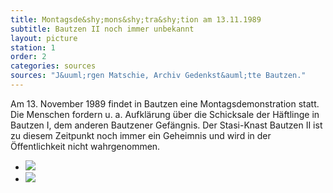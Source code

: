 ```yaml
---
title: Montagsde&shy;mons&shy;tra&shy;tion am 13.11.1989
subtitle: Bautzen II noch immer unbekannt
layout: picture
station: 1
order: 2
categories: sources
sources: "J&uuml;rgen Matschie, Archiv Gedenkst&auml;tte Bautzen."
---
```

Am 13. November 1989 findet in Bautzen eine Montagsdemonstration statt. Die Menschen fordern u. a. Aufkl&auml;rung &uuml;ber die Schicksale der H&auml;ftlinge in Bautzen I, dem anderen Bautzener Gef&auml;ngnis. Der Stasi-Knast Bautzen II ist zu diesem Zeitpunkt noch immer ein Geheimnis und wird in der &Ouml;ffentlichkeit nicht wahrgenommen. 

<ul class="carousel">
	<li><a href="{{ site.url }}/assets/station-photos/1_A_BautzenerBuerger_Quelle_Montagsdemo2_13-11-1989_JuergenMatschie.jpg" data-lightbox="gallery-1"><img src="{{ site.url }}/assets/station-photos/1_A_BautzenerBuerger_Quelle_Montagsdemo2_13-11-1989_JuergenMatschie.jpg"></a></li>
	<li><a href="{{ site.url }}/assets/station-photos/1_A_BautzenerBuerger_Quelle_Montagsdemo13-11-1989_JuergenMatschie.jpg" data-lightbox="gallery-1"><img src="{{ site.url }}/assets/station-photos/1_A_BautzenerBuerger_Quelle_Montagsdemo13-11-1989_JuergenMatschie.jpg"></a></li>
</ul>